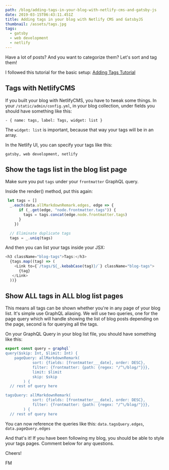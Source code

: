 ```yaml
---
path: /blog/adding-tags-in-your-blog-with-netlify-cms-and-gatsby-js
date: 2019-03-15T06:43:11.451Z
title: Adding tags in your blog with Netlify CMS and GatsbyJS
thumbnail: /assets/tags.jpg
tags:
  - gatsby
  - web development
  - netlify
---
```

Have a lot of posts? And you want to categorize them? Let's sort and tag them!

I followed this tutorial for the basic setup: [Adding Tags Tutorial](https://www.gatsbyjs.org/docs/adding-tags-and-categories-to-blog-posts/)

## Tags with NetlifyCMS

If you built your blog with NetlifyCMS, you have to tweak some things.
In your `/static/admin/config.yml`, in your blog collection, under fields you should have something like this: 

`- { name: tags, label: Tags, widget: list }`

The `widget: list` is important, because that way your tags will be in an array. 

In the Netlify UI, you can specify your tags like this: 

`gatsby, web development, netlify`

## Show the tags list in the blog list page

Make sure you put `tags` under your `frontmatter` GraphQL query.

Inside the render() method, put this again:

```javascript
 let tags = []
  _.each(data.allMarkdownRemark.edges, edge => {
      if (_.get(edge, "node.frontmatter.tags")) {
        tags = tags.concat(edge.node.frontmatter.tags)
      }
    })

  // Eliminate duplicate tags
  tags = _.uniq(tags)
```

And then you can list your tags inside your JSX:

```javascript
<h3 className="blog-tags">Tags:</h3>
  {tags.map((tag) => (
    <Link to={`/tags/${_.kebabCase(tag)}/`} className="blog-tags">
      {tag}
   </Link>
  ))}
```

## Show ALL tags in ALL blog list pages

This means all tags can be shown whether you're in any page of your blog list.
It's simple use GraphQL aliasing. We will use two queries, one for the page query which will handle showing the list of blog posts depending on the page, second is for querying all the tags.

On your GraphQL Query in your blog list file, you should have something like this:

```javascript
export const query = graphql`
query($skip: Int, $limit: Int) { 
    pageQuery: allMarkdownRemark(
            sort: {fields: [frontmatter___date], order: DESC}, 
            filter: {frontmatter: {path: {regex: "/^\/blog/"}}},
            limit: $limit
            skip: $skip
        ) {
  // rest of query here

tagsQuery: allMarkdownRemark(
            sort: {fields: [frontmatter___date], order: DESC}, 
            filter: {frontmatter: {path: {regex: "/^\/blog/"}}},
        ) {
  // rest of query here
```

You can now reference the queries like this:
`data.tagsQuery.edges`, `data.pageQuery.edges`

And that's it! If you have been following my blog, you should be able to style your tags pages. Comment below for any questions.

Cheers!

FM
